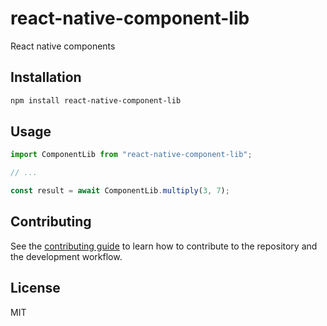 # react-native-component-lib

React native components

## Installation

```sh
npm install react-native-component-lib
```

## Usage

```js
import ComponentLib from "react-native-component-lib";

// ...

const result = await ComponentLib.multiply(3, 7);
```

## Contributing

See the [contributing guide](CONTRIBUTING.md) to learn how to contribute to the repository and the development workflow.

## License

MIT
